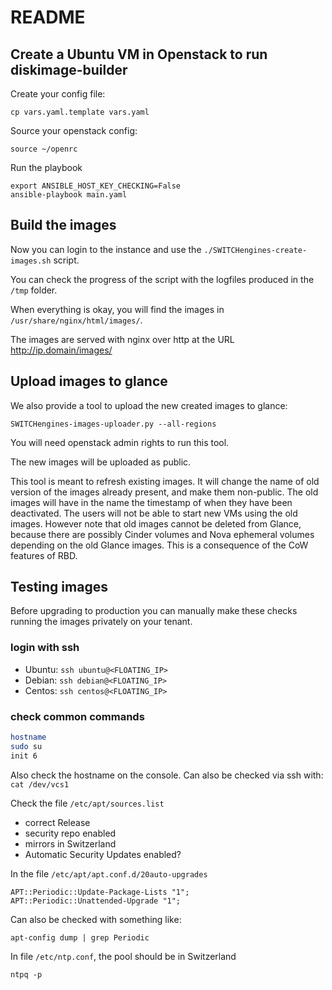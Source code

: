 # README

## Create a Ubuntu VM in Openstack to run diskimage-builder

Create your config file:

```
cp vars.yaml.template vars.yaml
```

Source your openstack config:

```
source ~/openrc
```

Run the playbook

```
export ANSIBLE_HOST_KEY_CHECKING=False
ansible-playbook main.yaml
```

## Build the images

Now you can login to the instance and use the
`./SWITCHengines-create-images.sh` script.

You can check the progress of the script with the logfiles produced in
the `/tmp` folder.

When everything is okay, you will find the images in
`/usr/share/nginx/html/images/`.

The images are served with nginx over http at the URL
http://ip.domain/images/

## Upload images to glance

We also provide a tool to upload the new created images to glance:

    SWITCHengines-images-uploader.py --all-regions

You will need openstack admin rights to run this tool.

The new images will be uploaded as public.

This tool is meant to refresh existing images.  It will change the
name of old version of the images already present, and make them
non-public.  The old images will have in the name the timestamp of
when they have been deactivated.  The users will not be able to start
new VMs using the old images.  However note that old images cannot be
deleted from Glance, because there are possibly Cinder volumes and
Nova ephemeral volumes depending on the old Glance images.  This is a
consequence of the CoW features of RBD.

## Testing images

Before upgrading to production you can manually make these checks
running the images privately on your tenant.

### login with ssh

 * Ubuntu: `ssh ubuntu@<FLOATING_IP>`
 * Debian: `ssh debian@<FLOATING_IP>`
 * Centos: `ssh centos@<FLOATING_IP>`

### check common commands

```bash
hostname
sudo su
init 6
```

Also check the hostname on the console.  Can also be checked via ssh
with: `cat /dev/vcs1`

Check  the file `/etc/apt/sources.list`

 * correct Release
 * security repo enabled
 * mirrors in Switzerland
 * Automatic Security Updates enabled?

In the file `/etc/apt/apt.conf.d/20auto-upgrades`
```
APT::Periodic::Update-Package-Lists "1";
APT::Periodic::Unattended-Upgrade "1";
```

Can also be checked with something like:

`apt-config dump | grep Periodic`

In file `/etc/ntp.conf`, the pool should be in Switzerland

`ntpq -p`
